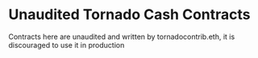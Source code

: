 # Unaudited Tornado Cash Contracts

Contracts here are unaudited and written by tornadocontrib.eth, it is discouraged to use it in production